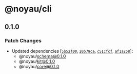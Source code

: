 # @noyau/cli

## 0.1.0

### Patch Changes

- Updated dependencies [[`5b52f00`](https://github.com/noyaujs/noyau/commit/5b52f008bc9bb1549bd297a6acbf52e784232527), [`20b79ca`](https://github.com/noyaujs/noyau/commit/20b79ca897a2e6c7fb72548faca0b6b3ac94f1af), [`c51cfcf`](https://github.com/noyaujs/noyau/commit/c51cfcf1cc9dd98161463c90b5c0c2f74e19809b), [`af1a258`](https://github.com/noyaujs/noyau/commit/af1a258fa8aba7d031047a9ad957ee20c39ef9e8)]:
  - @noyau/schema@0.1.0
  - @noyau/kit@0.1.0
  - @noyau/core@0.1.0
